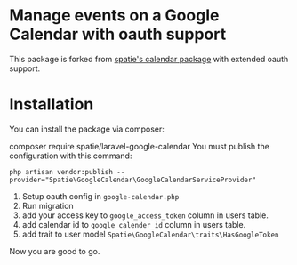 
# Manage events on a Google Calendar with oauth support

This package is forked from [spatie's calendar package](https://github.com/spatie/laravel-google-calendar) with extended oauth support.

# Installation

You can install the package via composer:

composer require spatie/laravel-google-calendar
You must publish the configuration with this command:

```
php artisan vendor:publish --provider="Spatie\GoogleCalendar\GoogleCalendarServiceProvider"
```

1. Setup oauth config in `google-calendar.php`
2. Run migration
3. add your access key to `google_access_token` column in users table.
4. add calendar id to `google_calender_id` column in users table.
5. add trait to user model `Spatie\GoogleCalendar\traits\HasGoogleToken`

Now you are good to go.
